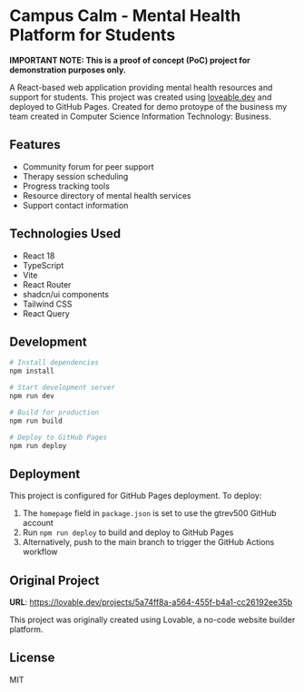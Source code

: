 # Campus Calm - Mental Health Platform for Students

**IMPORTANT NOTE: This is a proof of concept (PoC) project for demonstration purposes only.**

A React-based web application providing mental health resources and support for students. This project was created using [loveable.dev](https://loveable.dev) and deployed to GitHub Pages. Created for demo protoype of the business my team created in Computer Science Information Technology: Business. 

## Features

- Community forum for peer support
- Therapy session scheduling
- Progress tracking tools
- Resource directory of mental health services
- Support contact information

## Technologies Used

- React 18
- TypeScript
- Vite
- React Router
- shadcn/ui components
- Tailwind CSS
- React Query

## Development

```bash
# Install dependencies
npm install

# Start development server
npm run dev

# Build for production
npm run build

# Deploy to GitHub Pages
npm run deploy
```

## Deployment

This project is configured for GitHub Pages deployment. To deploy:

1. The `homepage` field in `package.json` is set to use the gtrev500 GitHub account
2. Run `npm run deploy` to build and deploy to GitHub Pages
3. Alternatively, push to the main branch to trigger the GitHub Actions workflow

## Original Project

**URL**: https://lovable.dev/projects/5a74ff8a-a564-455f-b4a1-cc26192ee35b

This project was originally created using Lovable, a no-code website builder platform.

## License

MIT
